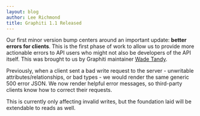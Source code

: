 ```yaml
---
layout: blog
author: Lee Richmond
title: Graphiti 1.1 Released
---
```


Our first minor version bump centers around an important update:
**better errors for clients**. This is the first phase of work to allow us to provide more actionable errors to API users who might not also be developers of the API itself. This was brought to us by Graphiti maintainer [Wade Tandy](https://github.com/wadetandy).

Previously, when a client sent a bad write request to the server -
unwritable attributes/relationships, or bad types - we would render the
same generic 500 error JSON. We now render helpful error messages, so
third-party clients know how to correct their requests.

This is currently only affecting invalid writes, but the foundation laid
will be extendable to reads as well.

<br />
<br />
<br />
<br />
<br />
<br />
<br />
<br />
<br />
<br />
<br />
<br />
<br />
<br />
<br />
<br />
<br />
<br />
<br />
<br />
<br />
